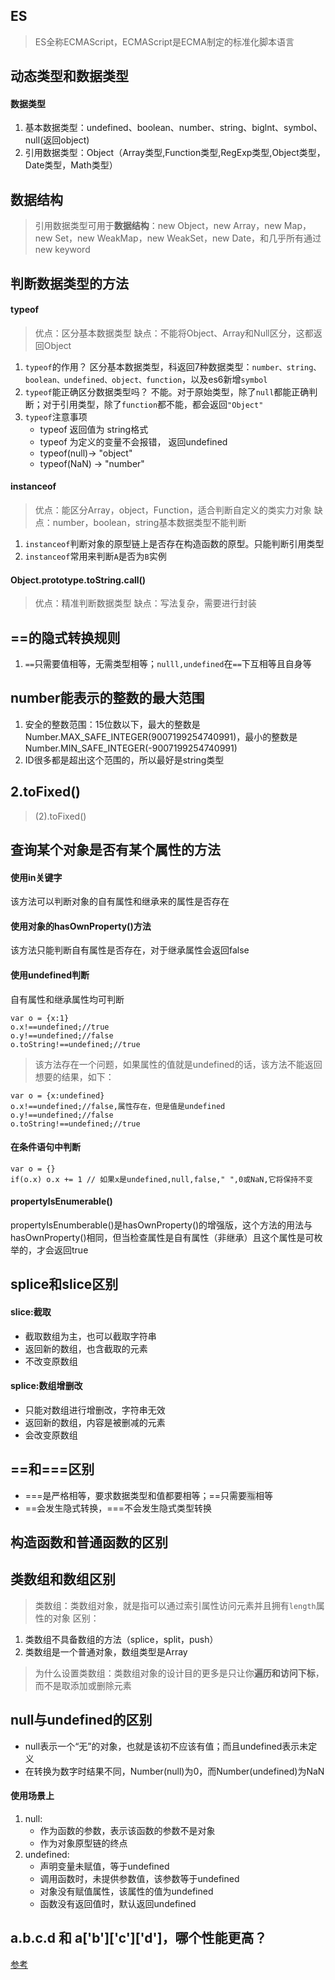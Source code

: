 ## ES
> ES全称ECMAScript，ECMAScript是ECMA制定的标准化脚本语言

## 动态类型和数据类型
#### 数据类型
1. 基本数据类型：undefined、boolean、number、string、biglnt、symbol、null(返回object)
2. 引用数据类型：Object（Array类型,Function类型,RegExp类型,Object类型，Date类型，Math类型）

## 数据结构
> 引用数据类型可用于**数据结构**：new Object，new Array，new Map，new Set，new WeakMap，new WeakSet，new Date，和几乎所有通过 new keyword

## 判断数据类型的方法
#### typeof
> 优点：区分基本数据类型
> 缺点：不能将Object、Array和Null区分，这都返回Object
1. `typeof`的作用？
   区分基本数据类型，科返回7种数据类型：`number、string、boolean、undefined、object、function`，以及es6新增`symbol`
2. `typeof`能正确区分数据类型吗？
   不能。对于原始类型，除了`null`都能正确判断；对于引用类型，除了`function`都不能，都会返回`"Object"`
3. `typeof`注意事项
   + typeof 返回值为 string格式
   + typeof 为定义的变量不会报错， 返回undefined
   + typeof(null)-> "object"
   + typeof(NaN) -> "number" 

#### instanceof
> 优点：能区分Array，object，Function，适合判断自定义的类实力对象
> 缺点：number，boolean，string基本数据类型不能判断
1. `instanceof`判断对象的原型链上是否存在构造函数的原型。只能判断引用类型
2. `instanceof`常用来判断`A`是否为`B`实例

#### Object.prototype.toString.call()
> 优点：精准判断数据类型
> 缺点：写法复杂，需要进行封装

## ==的隐式转换规则
1. `==`只需要值相等，无需类型相等；`nulll,undefined`在`==`下互相等且自身等

## number能表示的整数的最大范围
1. 安全的整数范围：15位数以下，最大的整数是Number.MAX_SAFE_INTEGER(9007199254740991)，最小的整数是Number.MIN_SAFE_INTEGER(-9007199254740991)
2. ID很多都是超出这个范围的，所以最好是string类型

## 2.toFixed()
> (2).toFixed()

## 查询某个对象是否有某个属性的方法
#### 使用in关键字
该方法可以判断对象的自有属性和继承来的属性是否存在
#### 使用对象的hasOwnProperty()方法
该方法只能判断自有属性是否存在，对于继承属性会返回false
#### 使用undefined判断
自有属性和继承属性均可判断
```
var o = {x:1}
o.x!==undefined;//true
o.y!==undefined;//false
o.toString!==undefined;//true
```
> 该方法存在一个问题，如果属性的值就是undefined的话，该方法不能返回想要的结果，如下：
```
var o = {x:undefined}
o.x!==undefined;//false,属性存在，但是值是undefined
o.y!==undefined;//false
o.toString!==undefined;//true

```

#### 在条件语句中判断
```
var o = {}
if(o.x) o.x += 1 // 如果x是undefined,null,false," ",0或NaN,它将保持不变

```

#### propertyIsEnumerable()
propertyIsEnumberable()是hasOwnProperty()的增强版，这个方法的用法与hasOwnProperty()相同，但当检查属性是自有属性（非继承）且这个属性是可枚举的，才会返回true

## splice和slice区别
#### slice:截取
- 截取数组为主，也可以截取字符串
- 返回新的数组，也含截取的元素
- 不改变原数组
#### splice:数组增删改
- 只能对数组进行增删改，字符串无效
- 返回新的数组，内容是被删减的元素
- 会改变原数组

## ==和===区别
- ===是严格相等，要求数据类型和值都要相等；==只需要🈯️相等
- ==会发生隐式转换，===不会发生隐式类型转换

## 构造函数和普通函数的区别
## 类数组和数组区别
> 类数组：类数组对象，就是指可以通过索引属性访问元素并且拥有`length`属性的对象
> 区别：
 1. 类数组不具备数组的方法（splice，split，push）
 2. 类数组是一个普通对象，数组类型是Array
> 为什么设置类数组：类数组对象的设计目的更多是只让你**遍历和访问下标**，而不是取添加或删除元素

## null与undefined的区别
- null表示一个“无”的对象，也就是该初不应该有值；而且undefined表示未定义
- 在转换为数字时结果不同，Number(null)为0，而Number(undefined)为NaN
#### 使用场景上
1. null:
   + 作为函数的参数，表示该函数的参数不是对象
   + 作为对象原型链的终点
2. undefined:
   + 声明变量未赋值，等于undefined
   + 调用函数时，未提供参数值，该参数等于undefined
   + 对象没有赋值属性，该属性的值为undefined
   + 函数没有返回值时，默认返回undefined

## a.b.c.d 和 a['b']['c']['d']，哪个性能更高？
[参考](https://github.com/Advanced-Frontend/Daily-Interview-Question/issues/111)














